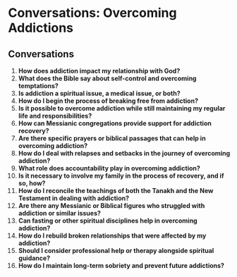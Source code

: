 # Conversations: Overcoming Addictions

## Conversations

1. **How does addiction impact my relationship with God?**
2. **What does the Bible say about self-control and overcoming temptations?**
3. **Is addiction a spiritual issue, a medical issue, or both?**
4. **How do I begin the process of breaking free from addiction?**
5. **Is it possible to overcome addiction while still maintaining my regular life and responsibilities?**
6. **How can Messianic congregations provide support for addiction recovery?**
7. **Are there specific prayers or biblical passages that can help in overcoming addiction?**
8. **How do I deal with relapses and setbacks in the journey of overcoming addiction?**
9. **What role does accountability play in overcoming addiction?**
10. **Is it necessary to involve my family in the process of recovery, and if so, how?**
11. **How do I reconcile the teachings of both the Tanakh and the New Testament in dealing with addiction?**
12. **Are there any Messianic or Biblical figures who struggled with addiction or similar issues?**
13. **Can fasting or other spiritual disciplines help in overcoming addiction?**
14. **How do I rebuild broken relationships that were affected by my addiction?**
15. **Should I consider professional help or therapy alongside spiritual guidance?**
16. **How do I maintain long-term sobriety and prevent future addictions?**
